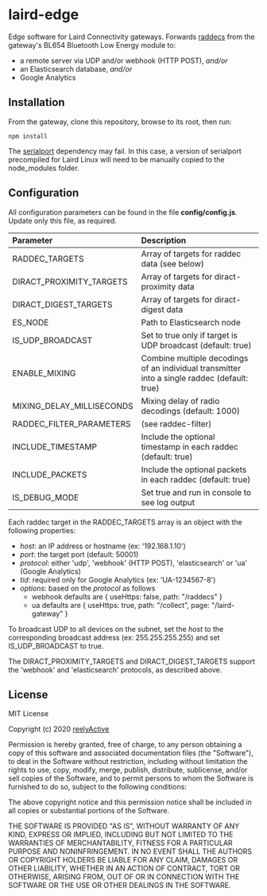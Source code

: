 laird-edge
==========

Edge software for Laird Connectivity gateways.  Forwards [raddecs](https://github.com/reelyactive/raddec/) from the gateway's BL654 Bluetooth Low Energy module to:
- a remote server via UDP and/or webhook (HTTP POST), _and/or_
- an Elasticsearch database, _and/or_
- Google Analytics


Installation
------------

From the gateway, clone this repository, browse to its root, then run:

    npm install

The [serialport](https://www.npmjs.com/package/serialport) dependency may fail.  In this case, a version of serialport precompiled for Laird Linux will need to be manually copied to the node_modules folder.


Configuration
-------------

All configuration parameters can be found in the file __config/config.js__.  Update only this file, as required.

| Parameter                 | Description                                     | 
|:--------------------------|:------------------------------------------------|
| RADDEC_TARGETS            | Array of targets for raddec data (see below)    |
| DIRACT_PROXIMITY_TARGETS  | Array of targets for diract-proximity data      |
| DIRACT_DIGEST_TARGETS     | Array of targets for diract-digest data         |
| ES_NODE                   | Path to Elasticsearch node                      |
| IS_UDP_BROADCAST          | Set to true only if target is UDP broadcast (default: true) |
| ENABLE_MIXING             | Combine multiple decodings of an individual transmitter into a single raddec (default: true) |
| MIXING_DELAY_MILLISECONDS | Mixing delay of radio decodings (default: 1000) |
| RADDEC_FILTER_PARAMETERS  | (see raddec-filter)                             |
| INCLUDE_TIMESTAMP         | Include the optional timestamp in each raddec (default: true) |
| INCLUDE_PACKETS           | Include the optional packets in each raddec (default: true) |
| IS_DEBUG_MODE             | Set true and run in console to see log output   |

Each raddec target in the RADDEC_TARGETS array is an object with the following properties:
- _host_: an IP address or hostname (ex: '192.168.1.10')
- _port_: the target port (default: 50001)
- _protocol_: either 'udp', 'webhook' (HTTP POST), 'elasticsearch' or 'ua' (Google Analytics)
- _tid_: required only for Google Analytics (ex: 'UA-1234567-8')
- _options_: based on the _protocol_ as follows
    * webhook defaults are { useHttps: false, path: "/raddecs" }
    * ua defaults are { useHttps: true, path: "/collect", page: "/laird-gateway" }

To broadcast UDP to all devices on the subnet, set the _host_ to the corresponding broadcast address (ex: 255.255.255.255) and set IS_UDP_BROADCAST to true.

The DIRACT_PROXIMITY_TARGETS and DIRACT_DIGEST_TARGETS support the 'webhook' and 'elasticsearch' protocols, as described above.



License
-------

MIT License

Copyright (c) 2020 [reelyActive](https://www.reelyactive.com)

Permission is hereby granted, free of charge, to any person obtaining a copy of this software and associated documentation files (the "Software"), to deal in the Software without restriction, including without limitation the rights to use, copy, modify, merge, publish, distribute, sublicense, and/or sell copies of the Software, and to permit persons to whom the Software is furnished to do so, subject to the following conditions:

The above copyright notice and this permission notice shall be included in all copies or substantial portions of the Software.

THE SOFTWARE IS PROVIDED "AS IS", WITHOUT WARRANTY OF ANY KIND, EXPRESS OR 
IMPLIED, INCLUDING BUT NOT LIMITED TO THE WARRANTIES OF MERCHANTABILITY, 
FITNESS FOR A PARTICULAR PURPOSE AND NONINFRINGEMENT. IN NO EVENT SHALL THE 
AUTHORS OR COPYRIGHT HOLDERS BE LIABLE FOR ANY CLAIM, DAMAGES OR OTHER 
LIABILITY, WHETHER IN AN ACTION OF CONTRACT, TORT OR OTHERWISE, ARISING FROM, 
OUT OF OR IN CONNECTION WITH THE SOFTWARE OR THE USE OR OTHER DEALINGS IN 
THE SOFTWARE.